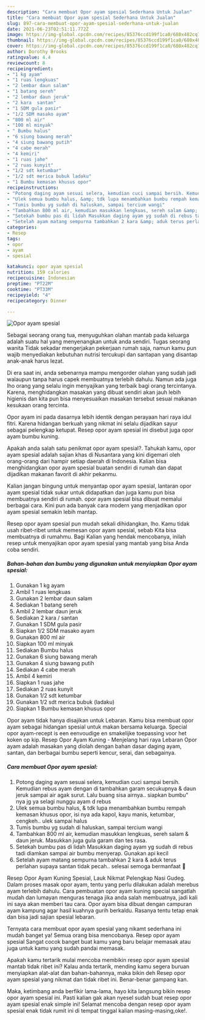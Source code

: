 ```yaml
---
description: "Cara membuat Opor ayam spesial Sederhana Untuk Jualan"
title: "Cara membuat Opor ayam spesial Sederhana Untuk Jualan"
slug: 897-cara-membuat-opor-ayam-spesial-sederhana-untuk-jualan
date: 2021-06-23T02:51:11.772Z
image: https://img-global.cpcdn.com/recipes/85376ccd199f1ca0/680x482cq70/opor-ayam-spesial-foto-resep-utama.jpg
thumbnail: https://img-global.cpcdn.com/recipes/85376ccd199f1ca0/680x482cq70/opor-ayam-spesial-foto-resep-utama.jpg
cover: https://img-global.cpcdn.com/recipes/85376ccd199f1ca0/680x482cq70/opor-ayam-spesial-foto-resep-utama.jpg
author: Dorothy Brooks
ratingvalue: 4.4
reviewcount: 8
recipeingredient:
- "1 kg ayam"
- "1 ruas lengkuas"
- "2 lembar daun salam"
- "1 batang sereh"
- "2 lembar daun jeruk"
- "2 kara  santan"
- "1 SDM gula pasir"
- "1/2 SDM masako ayam"
- "800 ml air"
- "100 ml minyak"
- " Bumbu halus"
- "6 siung bawang merah"
- "4 siung bawang putih"
- "4 cabe merah"
- "4 kemiri"
- "1 ruas jahe"
- "2 ruas kunyit"
- "1/2 sdt ketumbar"
- "1/2 sdt merica bubuk ladaku"
- "1 Bumbu kemasan khusus opor"
recipeinstructions:
- "Potong daging ayam sesuai selera, kemudian cuci sampai bersih. Kemudian rebus ayam dengan di tambahkan garam secukupnya &amp; daun jeruk sampai air agak surut. Lalu buang sisa airnya.. siapkan bumbu&#34; nya jg ya selagi nunggu ayam d rebus"
- "Ulek semua bumbu halus, &amp; tdk lupa menambahkan bumbu rempah kemasan khusus opor, isi nya ada kapol, kayu manis, ketumbar, cengkeh.. ulek sampai halus"
- "Tumis bumbu yg sudah di haluskan, sampai tercium wangi"
- "Tambahkan 800 ml air, kemudian masukkan lengkuas, sereh salam &amp; daun jeruk. Masukkan juga gula garam dan tes rasa."
- "Setekah bumbu pas di lidah Masukkan daging ayam yg sudah di rebus tadi diamkan sampai air bumbu menyerap. Gunakan api kecil"
- "Setelah ayam matang sempurna tambahkan 2 kara &amp; aduk terus perlahan supaya santan tidak pecah.. selesai semoga bermanfaat 🙏"
categories:
- Resep
tags:
- opor
- ayam
- spesial

katakunci: opor ayam spesial 
nutrition: 159 calories
recipecuisine: Indonesian
preptime: "PT22M"
cooktime: "PT33M"
recipeyield: "4"
recipecategory: Dinner

---
```



![Opor ayam spesial](https://img-global.cpcdn.com/recipes/85376ccd199f1ca0/680x482cq70/opor-ayam-spesial-foto-resep-utama.jpg)

Sebagai seorang orang tua, menyuguhkan olahan mantab pada keluarga adalah suatu hal yang menyenangkan untuk anda sendiri. Tugas seorang  wanita Tidak sekadar mengerjakan pekerjaan rumah saja, namun kamu pun wajib menyediakan kebutuhan nutrisi tercukupi dan santapan yang disantap anak-anak harus lezat.

Di era  saat ini, anda sebenarnya mampu mengorder olahan yang sudah jadi walaupun tanpa harus capek membuatnya terlebih dahulu. Namun ada juga lho orang yang selalu ingin menyajikan yang terbaik bagi orang tercintanya. Karena, menghidangkan masakan yang dibuat sendiri akan jauh lebih higienis dan kita pun bisa menyesuaikan masakan tersebut sesuai makanan kesukaan orang tercinta. 

Opor ayam ini pada dasarnya lebih identik dengan perayaan hari raya idul fitri. Karena hidangan berkuah yang nikmat ini selalu dijadikan sayur sebagai pelengkap ketupat. Resep opor ayam spesial ini disebut juga opor ayam bumbu kuning.

Apakah anda salah satu penikmat opor ayam spesial?. Tahukah kamu, opor ayam spesial adalah sajian khas di Nusantara yang kini digemari oleh orang-orang dari hampir setiap daerah di Indonesia. Kalian bisa menghidangkan opor ayam spesial buatan sendiri di rumah dan dapat dijadikan makanan favorit di akhir pekanmu.

Kalian jangan bingung untuk menyantap opor ayam spesial, lantaran opor ayam spesial tidak sukar untuk didapatkan dan juga kamu pun bisa membuatnya sendiri di rumah. opor ayam spesial bisa dibuat memalui berbagai cara. Kini pun ada banyak cara modern yang menjadikan opor ayam spesial semakin lebih mantap.

Resep opor ayam spesial pun mudah sekali dihidangkan, lho. Kamu tidak usah ribet-ribet untuk memesan opor ayam spesial, sebab Kita bisa membuatnya di rumahmu. Bagi Kalian yang hendak mencobanya, inilah resep untuk menyajikan opor ayam spesial yang mantab yang bisa Anda coba sendiri.

<!--inarticleads1-->

##### Bahan-bahan dan bumbu yang digunakan untuk menyiapkan Opor ayam spesial:

1. Gunakan 1 kg ayam
1. Ambil 1 ruas lengkuas
1. Gunakan 2 lembar daun salam
1. Sediakan 1 batang sereh
1. Ambil 2 lembar daun jeruk
1. Sediakan 2 kara / santan
1. Gunakan 1 SDM gula pasir
1. Siapkan 1/2 SDM masako ayam
1. Gunakan 800 ml air
1. Siapkan 100 ml minyak
1. Sediakan  Bumbu halus
1. Gunakan 6 siung bawang merah
1. Gunakan 4 siung bawang putih
1. Sediakan 4 cabe merah
1. Ambil 4 kemiri
1. Siapkan 1 ruas jahe
1. Sediakan 2 ruas kunyit
1. Gunakan 1/2 sdt ketumbar
1. Gunakan 1/2 sdt merica bubuk (ladaku)
1. Siapkan 1 Bumbu kemasan khusus opor


Opor ayam tidak hanya disajikan untuk Lebaran. Kamu bisa membuat opor ayam sebagai hidangan spesial untuk makan bersama keluarga. Special opor ayam-recept is een eenvoudige en smakelijke toepassing voor het koken op kip. Resep Opor Ayam Kuning - Menjelang hari raya Lebaran Opor ayam adalah masakan yang diolah dengan bahan dasar daging ayam, santan, dan berbagai bumbu seperti kencur, serai, dan sebagainya. 

<!--inarticleads2-->

##### Cara membuat Opor ayam spesial:

1. Potong daging ayam sesuai selera, kemudian cuci sampai bersih. Kemudian rebus ayam dengan di tambahkan garam secukupnya &amp; daun jeruk sampai air agak surut. Lalu buang sisa airnya.. siapkan bumbu&#34; nya jg ya selagi nunggu ayam d rebus
1. Ulek semua bumbu halus, &amp; tdk lupa menambahkan bumbu rempah kemasan khusus opor, isi nya ada kapol, kayu manis, ketumbar, cengkeh.. ulek sampai halus
1. Tumis bumbu yg sudah di haluskan, sampai tercium wangi
1. Tambahkan 800 ml air, kemudian masukkan lengkuas, sereh salam &amp; daun jeruk. Masukkan juga gula garam dan tes rasa.
1. Setekah bumbu pas di lidah Masukkan daging ayam yg sudah di rebus tadi diamkan sampai air bumbu menyerap. Gunakan api kecil
1. Setelah ayam matang sempurna tambahkan 2 kara &amp; aduk terus perlahan supaya santan tidak pecah.. selesai semoga bermanfaat 🙏


Resep Opor Ayam Kuning Spesial, Lauk Nikmat Pelengkap Nasi Gudeg. Dalam proses masak opor ayam, tentu yang perlu dilakukan adalah merebus ayam terlebih dahulu. Cara pembuatan opor ayam kuning special sangatlah mudah dan lumayan menguras tenaga jika anda salah membuatnya, jadi kali ini saya akan memberi tau cara. Opor ayam bisa dibuat dengan campuran ayam kampung agar hasil kuahnya gurih berkaldu. Rasanya tentu tetap enak dan bisa jadi sajian spesial lebaran. 

Ternyata cara membuat opor ayam spesial yang nikamt sederhana ini mudah banget ya! Semua orang bisa mencobanya. Resep opor ayam spesial Sangat cocok banget buat kamu yang baru belajar memasak atau juga untuk kamu yang sudah pandai memasak.

Apakah kamu tertarik mulai mencoba membikin resep opor ayam spesial mantab tidak ribet ini? Kalau anda tertarik, mending kamu segera buruan menyiapkan alat-alat dan bahan-bahannya, maka bikin deh Resep opor ayam spesial yang nikmat dan tidak ribet ini. Benar-benar gampang kan. 

Maka, ketimbang anda berfikir lama-lama, hayo kita langsung bikin resep opor ayam spesial ini. Pasti kalian gak akan nyesel sudah buat resep opor ayam spesial enak simple ini! Selamat mencoba dengan resep opor ayam spesial enak tidak rumit ini di tempat tinggal kalian masing-masing,oke!.

